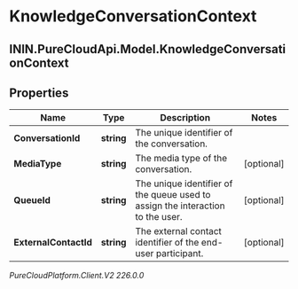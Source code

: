 # KnowledgeConversationContext

## ININ.PureCloudApi.Model.KnowledgeConversationContext

## Properties

|Name | Type | Description | Notes|
|------------ | ------------- | ------------- | -------------|
| **ConversationId** | **string** | The unique identifier of the conversation. | |
| **MediaType** | **string** | The media type of the conversation. | [optional] |
| **QueueId** | **string** | The unique identifier of the queue used to assign the interaction to the user. | [optional] |
| **ExternalContactId** | **string** | The external contact identifier of the end-user participant. | [optional] |



_PureCloudPlatform.Client.V2 226.0.0_
